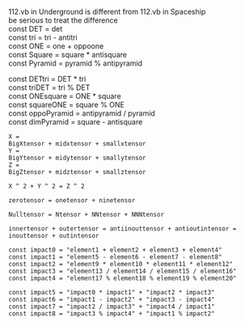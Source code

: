 112.vb in Underground is different from 112.vb in Spaceship </br>
be serious to treat the difference </br>
const DET = det  </br>
const tri = tri - antitri  </br>
const ONE = one + oppoone  </br>
const Square = square * antisquare  </br>
const Pyramid = pyramid % antipyramid  </br>

const DETtri = DET * tri  </br>
const triDET = tri % DET  </br>
const ONEsquare = ONE * square  </br>
const squareONE = square % ONE  </br> 
const oppoPyramid = antipyramid / pyramid  </br>
const dimPyramid = square - antisquare  </br>

    X =  
    BigXtensor + midxtensor + smallxtensor
    Y =
    BigYtensor + midytensor + smallytensor
    Z =
    BigZtensor + midztensor + smallztensor

    X ^ 2 + Y ^ 2 = Z ^ 2

    zerotensor = onetensor + ninetensor

    Nulltensor = Ntensor + NNtensor + NNNtensor

    innertensor + outertensor = antiinouttensor + antioutintensor = inouttensor + outintensor

    const impact0 = "element1 + element2 + element3 + element4"
    const impact1 = "element5 - element6 - element7 - element8"
    const impact2 = "element9 * element10 * element11 * element12"
    const impact3 = "element13 / element14 / element15 / element16"
    const impact4 = "element17 % element18 % element19 % element20"

    const impact5 = "impact0 * impact1" + "impact2 * impact3"
    const impact6 = "impact1 - impact2" + "impact3 - impact4"
    const impact7 = "impact2 / impact3" + "impact4 / impact1"
    const impact8 = "impact3 % impact4" + "impact1 % impact2"
